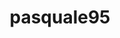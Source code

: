 ---
title: pasquale95
github: https://github.com/pasquale95
mode: dark
transition: 3s
archetype:
- Cool Banner
- Dynamic
- Editor’s Choice
- Little Bit of Everything
---